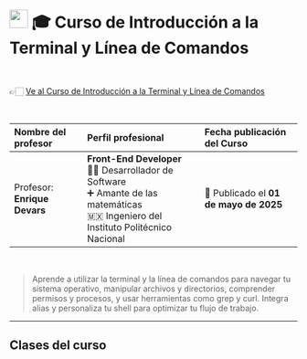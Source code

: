 
# <img width="32px" src="https://static.platzi.com/media/achievements/piezas-curso-de-introduccion-a-la-terminal-y-linea-de-comandos_badge-f2b44e_dtAOYfn.png"/> 🎓 Curso de Introducción a la Terminal y Línea de Comandos

  <br/>

  👉🏻 [Ve al Curso de Introducción a la Terminal y Línea de Comandos](https://platzi.com/cursos/terminal)
  
  <br/>

  | Nombre del profesor | Perfil profesional | Fecha publicación del Curso |
  | :--- | :--- | :--- |
  | Profesor: **Enrique Devars** | **Front-End Developer** <br/> 👨‍🏫 Desarrollador de Software <br/> ➕ Amante de las matemáticas <br/> 🇲🇽 Ingeniero del Instituto Politécnico Nacional | 📅 Publicado el **01 de mayo de 2025** |
  
  <br/>


> Aprende a utilizar la terminal y la línea de comandos para navegar tu sistema operativo, manipular archivos y directorios, comprender permisos y procesos, y usar herramientas como grep y curl. Integra alias y personaliza tu shell para optimizar tu flujo de trabajo.

---

## Clases del curso
